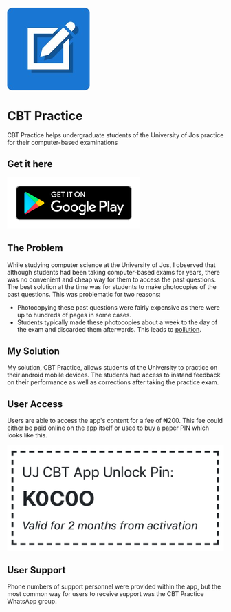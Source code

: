![](./assets/cbt-practice-logo.jpg)

# CBT Practice
CBT Practice helps undergraduate students of the University of Jos practice for their computer-based examinations

## Get it here
[![](./assets/google-play.svg)](https://play.google.com/store/apps/details?id=com.makerloom.ujcbt&hl=en_US)

## The Problem
While studying computer science at the University of Jos, I observed that although students had been taking computer-based exams for years, there was no convenient and cheap way for them to access the past questions. The best solution at the time was for students to make photocopies of the past questions. This was problematic for two reasons:
* Photocopying these past questions were fairly expensive as there were up to hundreds of pages in some cases.
* Students typically made these photocopies about a week to the day of the exam and discarded them afterwards. This leads to [pollution](https://en.wikipedia.org/wiki/Environmental_impact_of_paper).

## My Solution
My solution, CBT Practice, allows students of the University to practice on their android mobile devices. The students had access to instand feedback on their performance as well as corrections after taking the practice exam.

## User Access
Users are able to access the app's content for a fee of ₦200. This fee could either be paid online on the app itself or used to buy a paper PIN which looks like this.

![](./assets/sample-paper-pin.png)

## User Support
Phone numbers of support personnel were provided within the app, but the most common way for users to receive support was the CBT Practice WhatsApp group.
